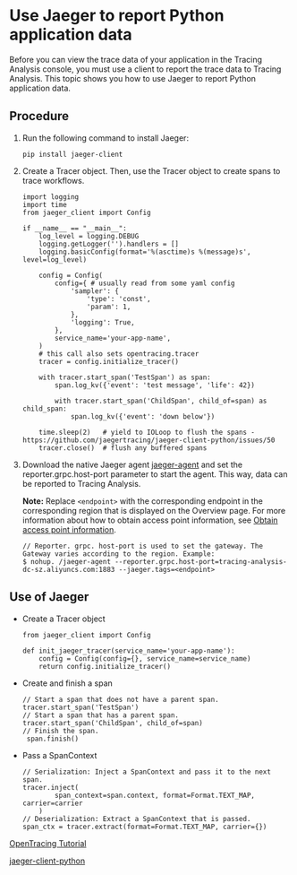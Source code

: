 # Use Jaeger to report Python application data

Before you can view the trace data of your application in the Tracing Analysis console, you must use a client to report the trace data to Tracing Analysis. This topic shows you how to use Jaeger to report Python application data.

## Procedure

1.  Run the following command to install Jaeger:

    ```
    pip install jaeger-client
    ```

2.  Create a Tracer object. Then, use the Tracer object to create spans to trace workflows.

    ```
    import logging
    import time
    from jaeger_client import Config
    
    if __name__ == "__main__":
        log_level = logging.DEBUG
        logging.getLogger('').handlers = []
        logging.basicConfig(format='%(asctime)s %(message)s', level=log_level)
    
        config = Config(
            config={ # usually read from some yaml config
                'sampler': {
                    'type': 'const',
                    'param': 1,
                },
                'logging': True,
            },  
            service_name='your-app-name',
        )
        # this call also sets opentracing.tracer
        tracer = config.initialize_tracer()
    
        with tracer.start_span('TestSpan') as span:
            span.log_kv({'event': 'test message', 'life': 42})
    
            with tracer.start_span('ChildSpan', child_of=span) as child_span:
                span.log_kv({'event': 'down below'})
    
        time.sleep(2)   # yield to IOLoop to flush the spans - https://github.com/jaegertracing/jaeger-client-python/issues/50
        tracer.close()  # flush any buffered spans
    ```

3.  Download the native Jaeger agent [jaeger-agent](https://arms-apm.oss-cn-hangzhou.aliyuncs.com/tools/jaeger-agent) and set the reporter.grpc.host-port parameter to start the agent. This way, data can be reported to Tracing Analysis.

    **Note:** Replace `<endpoint>` with the corresponding endpoint in the corresponding region that is displayed on the Overview page. For more information about how to obtain access point information, see [Obtain access point information](#tab2).

    ```
    // Reporter. grpc. host-port is used to set the gateway. The Gateway varies according to the region. Example:
    $ nohup. /jaeger-agent --reporter.grpc.host-port=tracing-analysis-dc-sz.aliyuncs.com:1883 --jaeger.tags=<endpoint>
    ```


## Use of Jaeger

-   Create a Tracer object

    ```
    from jaeger_client import Config
    
    def init_jaeger_tracer(service_name='your-app-name'):
        config = Config(config={}, service_name=service_name)
        return config.initialize_tracer()
    ```

-   Create and finish a span

    ```
    // Start a span that does not have a parent span.
    tracer.start_span('TestSpan') 
    // Start a span that has a parent span.
    tracer.start_span('ChildSpan', child_of=span)
    // Finish the span.
     span.finish()
    ```

-   Pass a SpanContext

    ```
    // Serialization: Inject a SpanContext and pass it to the next span.
    tracer.inject(
            span_context=span.context, format=Format.TEXT_MAP, carrier=carrier
        )
    // Deserialization: Extract a SpanContext that is passed.
    span_ctx = tracer.extract(format=Format.TEXT_MAP, carrier={})
    ```


[OpenTracing Tutorial](https://github.com/yurishkuro/opentracing-tutorial/tree/master/python)

[jaeger-client-python](https://github.com/jaegertracing/jaeger-client-python)

